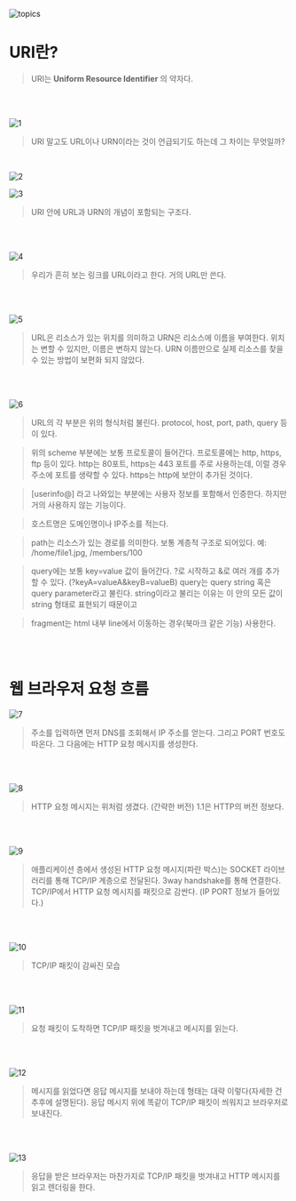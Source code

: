 ![topics](images/uri_reqflow/main.png)

# URI란?

> URI는 **Uniform Resource Identifier** 의 약자다.

<br /><br />

![1](images/uri_reqflow/1.png)

> URI 말고도 URL이나 URN이라는 것이 언급되기도 하는데 그 차이는 무엇일까?

<br />

![2](images/uri_reqflow/2.png)

![3](images/uri_reqflow/3.png)

> URI 안에 URL과 URN의 개념이 포함되는 구조다.

<br /><br />

![4](images/uri_reqflow/4.png)

> 우리가 흔히 보는 링크를 URL이라고 한다. 거의 URL만 쓴다.

<br /><br />

![5](images/uri_reqflow/5.png)

> URL은 리소스가 있는 위치를 의미하고
> URN은 리소스에 이름을 부여한다.
> 위치는 변할 수 있지만, 이름은 변하지 않는다.
> URN 이름만으로 실제 리소스를 찾을 수 있는 방법이 보편화 되지 않았다.

<br /><br />

![6](images/uri_reqflow/6.png)

> URL의 각 부분은 위의 형식처럼 불린다.
> protocol, host, port, path, query 등이 있다.

> 위의 scheme 부분에는 보통 프로토콜이 들어간다. 프로토콜에는 http, https, ftp 등이 있다.
> http는 80포트, https는 443 포트를 주로 사용하는데, 이럴 경우 주소에 포트를 생략할 수 있다.
> https는 http에 보안이 추가된 것이다.

> [userinfo@] 라고 나와있는 부분에는 사용자 정보를 포함해서 인증한다. 하지만 거의 사용하지 않는 기능이다.

> 호스트명은 도메인명이나 IP주소를 적는다.

> path는 리소스가 있는 경로를 의미한다. 보통 계층적 구조로 되어있다.
> 예: /home/file1.jpg, /members/100

> query에는 보통 key=value 값이 들어간다.
> ?로 시작하고 &로 여러 개를 추가 할 수 있다. (?keyA=valueA&keyB=valueB)
> query는 query string 혹은 query parameter라고 불린다.
> string이라고 불리는 이유는 이 안의 모든 값이 string 형태로 표현되기 때문이고

> fragment는 html 내부 line에서 이동하는 경우(북마크 같은 기능) 사용한다.

<br /><br />

# 웹 브라우저 요청 흐름

![7](images/uri_reqflow/7.png)

> 주소를 입력하면 먼저 DNS를 조회해서 IP 주소를 얻는다.
> 그리고 PORT 번호도 따온다.
> 그 다음에는 HTTP 요청 메시지를 생성한다.

<br /><br />

![8](images/uri_reqflow/8.png)

> HTTP 요청 메시지는 위처럼 생겼다. (간략한 버전)
> 1.1은 HTTP의 버전 정보다.

<br /><br />

![9](images/uri_reqflow/9.png)

> 애플리케이션 층에서 생성된 HTTP 요청 메시지(파란 박스)는 SOCKET 라이브러리를 통해 TCP/IP 계층으로 전달된다. 3way handshake를 통해 연결한다.
> TCP/IP에서 HTTP 요청 메시지를 패킷으로 감싼다. (IP PORT 정보가 들어있다.)

<br /><br />

![10](images/uri_reqflow/10.png)

> TCP/IP 패킷이 감싸진 모습

<br /><br />

![11](images/uri_reqflow/11.png)

> 요청 패킷이 도착하면 TCP/IP 패킷을 벗겨내고 메시지를 읽는다.

<br /><br />

![12](images/uri_reqflow/12.png)

> 메시지를 읽었다면 응답 메시지를 보내야 하는데 형태는 대략 이렇다(자세한 건 추후에 설명된다).
> 응답 메시지 위에 똑같이 TCP/IP 패킷이 씌워지고 브라우저로 보내진다.

<br /><br />

![13](images/uri_reqflow/13.png)

> 응답을 받은 브라우저는 마찬가지로 TCP/IP 패킷을 벗겨내고 HTTP 메시지를 읽고 렌더링을 한다.
